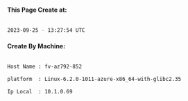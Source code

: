 
   
#### This Page Create at:

```bash

2023-09-25 - 13:27:54 UTC

```

#### Create By Machine:

```bash

Host Name : fv-az792-852

platform  : Linux-6.2.0-1011-azure-x86_64-with-glibc2.35

Ip Local  : 10.1.0.69

```

